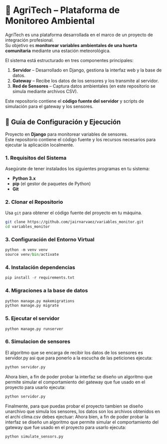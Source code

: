# 🌱 AgriTech – Plataforma de Monitoreo Ambiental

AgriTech es una plataforma desarrollada en el marco de un proyecto de integración profesional.  
Su objetivo es **monitorear variables ambientales de una huerta comunitaria** mediante una estación meteorológica.  

El sistema está estructurado en tres componentes principales:  
1. **Servidor** – Desarrollado en Django, gestiona la interfaz web y la base de datos.  
2. **Gateway** – Recibe los datos de los sensores y los transmite al servidor.  
3. **Red de Sensores** – Captura datos ambientales (en este repositorio se simula mediante archivos CSV).  

Este repositorio contiene el **código fuente del servidor** y scripts de simulación para el gateway y los sensores.  


## 🚀 Guía de Configuración y Ejecución

Proyecto en **Django** para monitorear variables de sensores.  
Este repositorio contiene el código fuente y los recursos necesarios para ejecutar la aplicación localmente.


### **1. Requisitos del Sistema**

Asegúrate de tener instalados los siguientes programas en tu sistema:

* **Python 3.x**
* **pip** (el gestor de paquetes de Python)
* **Git**

### **2. Clonar el Repositorio**

Usa `git` para obtener el código fuente del proyecto en tu máquina.

```bash
git clone https://github.com/jairnarvaez/variables_monitor.git
cd variables_monitor
```

### **3. Configuración del Entorno Virtual**

```python
python -m venv venv
source venv/bin/activate
```

### **4. Instalación dependencias**

```python
pip install -r requirements.txt
```

### **4. Migraciones a la base de datos**
```python
python manage.py makemigrations
python manage.py migrate
```

### **5. Ejecutar el servidor**
```python
python manage.py runserver
```
### **6. Simulacion de sensores**
El algoritmo que se encarga de recibir los datos de los sensores es servidor.py asi que para ponerlo a la escucha de las peticiones ejecuta:
```python
python servidor.py
```
Ahora bien, a fin de poder probar la interfaz  se diseño un algoritmo que permite simular el comportamiento del gateway que fue usado en el proyecto para usarlo ejecuta:
```python
python servidor.py
```
Finalmente, para que puedas probar el proyecto tambien se diseño unarchivo que simula los sensores, los datos son los archivos obtenidos en el archi clima.csv debes ejectuar:
Ahora bien, a fin de poder probar la interfaz  se diseño un algoritmo que permite simular el comportamiento del gateway que fue usado en el proyecto para usarlo ejecuta:
```python
python simulate_sensors.py
```

